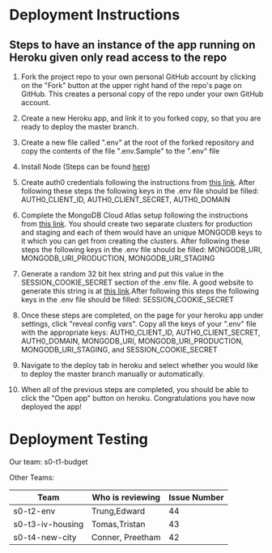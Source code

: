 # Deployment Instructions

## Steps to have an instance of the app running on Heroku given only read access to the repo

1. Fork the project repo to your own personal GitHub account by clicking on the "Fork" button at the upper right hand of the repo's page on GitHub. This creates a personal copy of the repo under your own GitHub account.

2. Create a new Heroku app, and link it to you forked copy, so that you are ready to deploy the master branch.

3. Create a new file called ".env" at the root of the forked repository and copy the contents of the file ".env.Sample" to the ".env" file

4. Install Node (Steps can be found [here](https://github.com/ucsb-cs48-s20/project-s0-t1-budget/blob/master/docs/INSTALL_NODE_INSTRUCTIONS.md))

5. Create auth0 credentials following the instructions from [this link](https://github.com/ucsb-cs48-s20/demo-nextjs-app/blob/master/docs/auth0-localhost.md). After following these steps the following keys in the .env file should be filled: AUTH0_CLIENT_ID, AUTH0_CLIENT_SECRET, AUTH0_DOMAIN

6. Complete the MongoDB Cloud Atlas setup following the instructions from [this link](https://ucsb-cs48.github.io/topics/mongodb_cloud_atlas_setup/). You should create two separate clusters for production and staging and each of them would have an unique MONGODB keys to it which you can get from creating the clusters. After following these steps the following keys in the .env file should be filled: MONGODB_URI, MONGODB_URI_PRODUCTION, MONGODB_URI_STAGING

7. Generate a random 32 bit hex string and put this value in the SESSION_COOKIE_SECRET section of the .env file. A good website to generate this string is at [this link](https://www.browserling.com/tools/random-hex).After following this steps the following keys in the .env file should be filled: SESSION_COOKIE_SECRET

8. Once these steps are completed, on the page for your heroku app under settings, click "reveal config vars". Copy all the keys of your ".env" file with the appropriate keys: AUTH0_CLIENT_ID, AUTH0_CLIENT_SECRET, AUTH0_DOMAIN, MONGODB_URI, MONGODB_URI_PRODUCTION, MONGODB_URI_STAGING, and SESSION_COOKIE_SECRET

9. Navigate to the deploy tab in heroku and select whether you would like to deploy the master branch manually or automatically.

10. When all of the previous steps are completed, you should be able to click the "Open app" button on heroku. Congratulations you have now deployed the app!

# Deployment Testing

Our team: s0-t1-budget

Other Teams:

| Team             | Who is reviewing | Issue Number |
| ---------------- | ---------------- | ------------ |
| s0-t2-env        | Trung,Edward     | 44           |
| s0-t3-iv-housing | Tomas,Tristan    | 43           |
| s0-t4-new-city   | Conner, Preetham | 42           |
